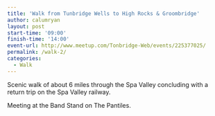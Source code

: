 ```yaml
---
title: 'Walk from Tunbridge Wells to High Rocks & Groombridge'
author: calumryan
layout: post
start-time: '09:00'
finish-time: '14:00'
event-url: http://www.meetup.com/Tonbridge-Web/events/225377025/
permalink: /walk-2/
categories:
  - Walk
---
```

Scenic walk of about 6 miles through the Spa Valley concluding with a return trip on the Spa Valley railway.

Meeting at the Band Stand on The Pantiles.

